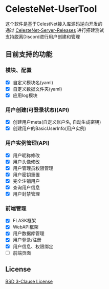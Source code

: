 # CelesteNet-UserTool
这个软件是基于CelestNet接入库源码逆向开发的  
通过 [CelesteNet-Server-Releases](https://github.com/0x0ade/CelesteNet/releases) 进行搭建测试  
支持脱离Discord进行用户创建和管理
## 目前支持的功能
### 模块、配置
- [x] 自定义模块名(yaml)
- [x] 自定义数据文件夹(yaml)
- [x] 应用log模块
### 用户创建(可登录状态)(API)
- [x] 创建用户meta(自定义账户名, 自动生成密钥)
- [x] 创建用户的BasicUserInfo(用户实例)
### 用户实例管理(API)
- [x] 用户昵称修改
- [x] 用户头像修改
- [x] 用户管理员权限管理
- [x] 用户密钥重置
- [x] 完全注销用户
- [x] 查询用户信息
- [x] 用户封禁管理
### 前端管理
- [x] FLASK框架
- [x] WebAPI框架
- [x] 用户数据库管理
- [x] 用户登录/注册
- [x] 用户信息、权限绑定
- [ ] 前端页面
## License
[BSD 3-Clause License](./LICENSE)